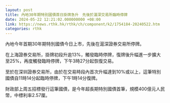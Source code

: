 ```yaml
---
layout: post
title: 內地30年期特別國債首日掛牌急升　先後於滬深交易所臨時停牌
date: 2024-05-22 12:21:02.000000000 +08:00
link: https://news.rthk.hk/rthk/ch/component/k2/1754184-20240522.htm
categories: rthk
---
```


內地今年首期30年期特別國債今日上市，先後在滬深證券交易所停牌。

在上海證券交易所，掛牌初段升逾13%，觸發臨時停牌，復牌後升幅進一步擴大至25%，再度觸發臨時停牌，下午3時27分起恢復交易。

至於在深圳證券交易所，由於在交易時段內首次升幅達到10%或以上，這筆特別國債自11時14分起臨時停牌，下午1時14分復牌。

財政部上周五招標發行這筆國債，是今年超長期特別國債首筆，規模400億元人民幣，中標利率2.57厘。
